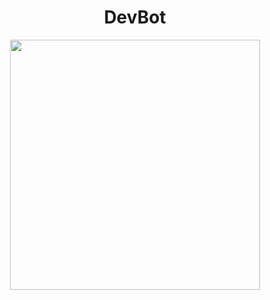 <h1 align="center">DevBot</h1>

<p align="center">
  <img height="400"  src="https://github.com/StatusNeo/Hacktoberfest_2020/blob/main/intro/img/bot.png?raw=true">
</p>






